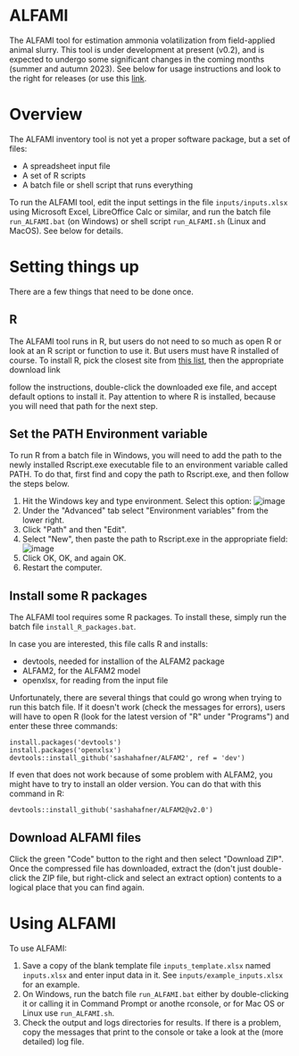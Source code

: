 # ALFAMI
The ALFAMI tool for estimation ammonia volatilization from field-applied animal slurry.
This tool is under development at present (v0.2), and is expected to undergo some significant changes in the coming months (summer and autumn 2023).
See below for usage instructions and look to the right for releases (or use this [link](https://github.com/sashahafner/ALFAMI/releases).

# Overview
The ALFAMI inventory tool is not yet a proper software package, but a set of files:

* A spreadsheet input file
* A set of R scripts
* A batch file or shell script that runs everything

To run the ALFAMI tool, edit the input settings in the file `inputs/inputs.xlsx` using Microsoft Excel, LibreOffice Calc or similar, and run the batch file `run_ALFAMI.bat` (on Windows) or shell script `run_ALFAMI.sh` (Linux and MacOS).
See below for details.

# Setting things up
There are a few things that need to be done once.

## R
The ALFAMI tool runs in R, but users do not need to so much as open R or look at an R script or function to use it.
But users must have R installed of course.
To install R, pick the closest site from [this list](https://cran.r-project.org/mirrors.html), then the appropriate download link 

follow the instructions, double-click the downloaded exe file, and accept default options to install it.
Pay attention to where R is installed, because you will need that path for the next step.

## Set the PATH Environment variable
To run R from a batch file in Windows, you will need to add the path to the newly installed Rscript.exe executable file to an environment variable called PATH.
To do that, first find and copy the path to Rscript.exe, and then follow the steps below.

1. Hit the Windows key and type environment. Select this option:
![image](https://github.com/sashahafner/ALFAMI/assets/35272876/db4d2151-dd70-4e62-9887-8054e6b45d51)
3. Under the "Advanced" tab select "Environment variables" from the lower right.
4. Click "Path" and then "Edit".
5. Select "New", then paste the path to Rscript.exe in the appropriate field:
![image](https://github.com/sashahafner/ALFAMI/assets/35272876/c98f73ae-8f92-4bc5-b28e-1cc6f0b575b9)
7. Click OK, OK, and again OK.
8. Restart the computer.

## Install some R packages
The ALFAMI tool requires some R packages.
To install these, simply run the batch file `install_R_packages.bat`.

In case you are interested, this file calls R and installs:

* devtools, needed for installion of the ALFAM2 package
* ALFAM2, for the ALFAM2 model
* openxlsx, for reading from the input file

Unfortunately, there are several things that could go wrong when trying to run this batch file.
If it doesn't work (check the messages for errors), users will have to open R (look for the latest version of "R" under "Programs") and enter these three commands:

```
install.packages('devtools')
install.packages('openxlsx')
devtools::install_github('sashahafner/ALFAM2', ref = 'dev')
```

If even that does not work because of some problem with ALFAM2, you might have to try to install an older version. 
You can do that with this command in R:

```
devtools::install_github('sashahafner/ALFAM2@v2.0')
```

## Download ALFAMI files

Click the green "Code" button to the right and then select "Download ZIP".
Once the compressed file has downloaded, extract the (don't just double-click the ZIP file, but right-click and select an extract option) contents to a logical place that you can find again.

# Using ALFAMI
To use ALFAMI:

1. Save a copy of the blank template file `inputs_template.xlsx` named `inputs.xlsx` and enter input data in it. See `inputs/example_inputs.xlsx` for an example.
2. On Windows, run the batch file `run_ALFAMI.bat` either by double-clicking it or calling it in Command Prompt or anothe rconsole, or for Mac OS or Linux use `run_ALFAMI.sh`.
3. Check the output and logs directories for results. If there is a problem, copy the messages that print to the console or take a look at the (more detailed) log file.




